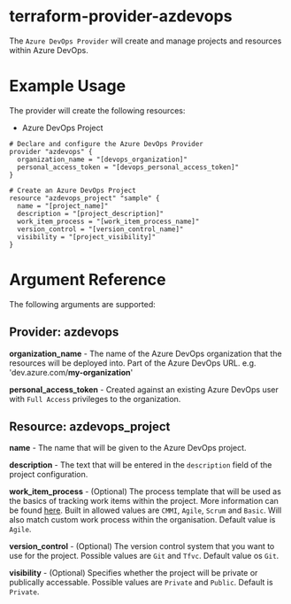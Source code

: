 # terraform-provider-azdevops

The `Azure DevOps Provider` will create and manage projects and resources within Azure DevOps.

# Example Usage

The provider will create the following resources:
- Azure DevOps Project

```hcl
# Declare and configure the Azure DevOps Provider
provider "azdevops" {
  organization_name = "[devops_organization]"
  personal_access_token = "[devops_personal_access_token]"
}

# Create an Azure DevOps Project
resource "azdevops_project" "sample" {
  name = "[project_name]"
  description = "[project_description]"
  work_item_process = "[work_item_process_name]"
  version_control = "[version_control_name]"
  visibility = "[project_visibility]"
}
```

# Argument Reference
The following arguments are supported:
## Provider: azdevops
**organization_name** - The name of the Azure DevOps organization that the resources will be deployed into. Part of the Azure DevOps URL. e.g. 'dev.azure.com/**my-organization**'

**personal_access_token** - Created against an existing Azure DevOps user with `Full Access` privileges to the organization.

## Resource: azdevops_project
**name** - The name that will be given to the Azure DevOps project.

**description** - The text that will be entered in the `description` field of the project configuration.

**work_item_process** - (Optional) The process template that will be used as the basics of tracking work items within the project. More information can be found [here](https://docs.microsoft.com/en-us/azure/devops/boards/work-items/guidance/choose-process?view=azure-devops). Built in allowed values are `CMMI`, `Agile`, `Scrum` and `Basic`. Will also match custom work process within the organisation. Default value is `Agile`.

**version_control** - (Optional) The version control system that you want to use for the project. Possible values are `Git` and `Tfvc`. Default value os `Git`.

**visibility** - (Optional) Specifies whether the project will be private or publically accessable. Possible values are `Private` and `Public`. Default is `Private`.
